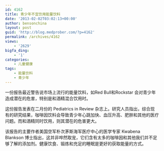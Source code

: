 ```yaml
---
id: 4162
title: 青少年不宜饮用能量饮料
date: '2013-02-02T03:02:13+00:00'
author: bensonchina
layout: post
guid: 'http://blog.medprober.com/?p=4162'
permalink: /archives/4162
views:
    - '2629'
bigfa_ding:
    - '1'
categories:
    - 儿童健康
tags:
    - 能量饮料
    - 青少年
---
```


一份报告最近警告说市场上流行的能量饮料，如Red Bull和Rockstar 会对青少年造成潜在的危害，特别是和酒精混合饮用时。

这份报告发表在二月份的 Pediatrics in Review 杂志上。研究人员指出，综合现有的研究结果，咖啡因饮料会导致青少年心跳加快、血压升高、肥胖和其他的医疗问题。而和酒精同时饮用，则其潜在的危害更大。

该报告的主要作者美国空军朴次茅斯海军医疗中心的医学专家 Kwabena Blankson 博士指出，这并非哗然取宠，它们含有太多的咖啡因和其他我们并不足够了解的添加剂。健康饮食、锻炼和充足的睡眠是更好的获取能量的方式。